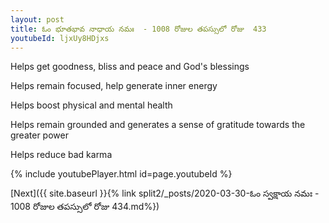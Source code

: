 ```yaml
---
layout: post
title: ఓం భూతభావ నాధాయ నమః  - 1008 రోజుల తపస్సులో రోజు  433
youtubeId: ljxUy8HDjxs
---
```

 
 
Helps get goodness, bliss and peace and God's blessings
 
Helps remain focused, help generate inner energy 
 
Helps boost physical and mental health 
 
Helps remain grounded and generates a sense of gratitude towards the greater power 
 
Helps reduce bad karma
 
 
 
 


{% include youtubePlayer.html id=page.youtubeId %}
 
[Next]({{ site.baseurl }}{% link  split2/_posts/2020-03-30-ఓం స్వక్షాయ నమః  - 1008 రోజుల తపస్సులో రోజు  434.md%})
 
